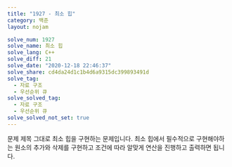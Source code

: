 ```yaml
---
title: "1927 - 최소 힙"
category: 백준
layout: nojam

solve_num: 1927
solve_name: 최소 힙
solve_lang: C++
solve_diff: 21
solve_date: "2020-12-18 22:46:37"
solve_share: cd4da24d1c1b4d6a9315dc399893491d
solve_tag:
  - 자료 구조
  - 우선순위 큐
solve_solved_tag:
  - 자료 구조
  - 우선순위 큐
solve_solved_not_set: true
---
```


문제 제목 그대로 최소 힙을 구현하는 문제입니다. 최소 힙에서 필수적으로 구현해야하는 원소의 추가와 삭제를 구현하고 조건에 따라 알맞게 연산을 진행하고 출력하면 됩니다.
